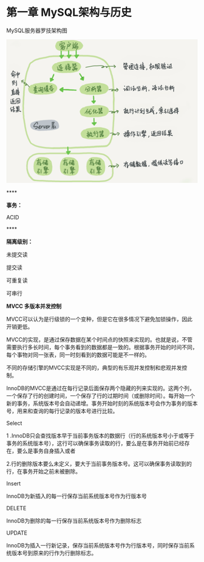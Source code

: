 # 第一章 MySQL架构与历史

MySQL服务器罗技架构图

![](../../.gitbook/assets/image%20%285%29.png)

\*\*\*\*

**事务：**

ACID

\*\*\*\*

**隔离级别：**

未提交读

提交读

可重复读

可串行



**MVCC 多版本并发控制**

MVCC可以认为是行级锁的一个变种，但是它在很多情况下避免加锁操作，因此开销更低。

MVCC的实现，是通过保存数据在某个时间点的快照来实现的。也就是说，不管需要执行多长时间，每个事务看到的数据都是一致的。根据事务开始的时间不同，每个事物对同一张表，同一时刻看到的数据可能是不一样的。

不同的存储引擎的MVCC实现是不同的，典型的有乐观并发控制和悲观并发控制。



InnoDB的MVCC是通过在每行记录后面保存两个隐藏的列来实现的。这两个列，一个保存了行的创建时间，一个保存了行的过期时间（或删除时间）。每开始一个新的事务，系统版本号会自动递增。事务开始时刻的系统版本号会作为事务的版本号，用来和查询的每行记录的版本号进行比较。

Select

1 .InnoDB只会查找版本早于当前事务版本的数据行（行的系统版本号小于或等于事务的系统版本号），这行可以确保事务读取的行，要么是在事务开始前已经存在，要么是事务自身插入或者

2.行的删除版本要么未定义，要大于当前事务版本号。这可以确保事务读取到的行，在事务开始之前未被删除。

Insert

InnoDB为新插入的每一行保存当前系统版本号作为行版本号

DELETE

InnoDB为删除的每一行保存当前系统版本号作为删除标志

UPDATE

InnoDB为插入一行新记录，保存当前系统版本号作为行版本号，同时保存当前系统版本号到原来的行作为行删除标志。



